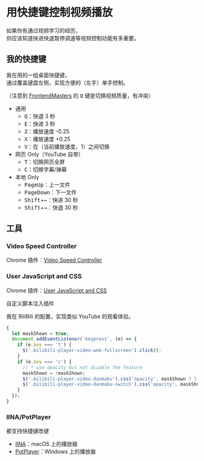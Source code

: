 # 用快捷键控制视频播放

如果你有通过视频学习的经历，  
你应该知道快进快退暂停调速等视频控制功能有多重要。

## 我的快捷键

我在用的一组桌面快捷键，  
通过覆盖键盘左侧，实现方便的（左手）单手控制。

（注意到 [FrontendMasters](https://frontendmasters.com/) 的 <kbd>Q</kbd> 键是切换视频质量，有冲突）

- 通用
  - <kbd>Q</kbd>：快退 3 秒
  - <kbd>E</kbd>：快进 3 秒
  - <kbd>Z</kbd>：播放速度 -0.25
  - <kbd>X</kbd>：播放速度 +0.25
  - <kbd>V</kbd>：在（当前播放速度，1）之间切换
- 网页 Only（YouTube 自带）
  - <kbd>T</kbd>：切换网页全屏
  - <kbd>C</kbd>：切换字幕/弹幕
- 本地 Only
  - <kbd>PageUp</kbd>：上一文件
  - <kbd>PageDown</kbd>：下一文件
  - <kbd>Shift</kbd>+<kbd>←</kbd>：快进 30 秒
  - <kbd>Shift</kbd>+<kbd>→</kbd>：快退 30 秒

## 工具

### Video Speed Controller

Chrome 插件：[Video Speed Controller](https://chrome.google.com/webstore/detail/video-speed-controller/nffaoalbilbmmfgbnbgppjihopabppdk)

### User JavaScript and CSS

Chrome 插件：[User JavaScript and CSS](https://chrome.google.com/webstore/detail/user-javascript-and-css/nbhcbdghjpllgmfilhnhkllmkecfmpld)

自定义脚本注入插件

我在 BiliBili 的配置，实现类似 YouTube 的观看体验。

```javascript
{
  let maskShown = true;
  document.addEventListener('keypress', (e) => {
    if (e.key === 't') {
      $('.bilibili-player-video-web-fullscreen').click();
    }
    if (e.key === 'c') {
      // * use opacity but not disable the feature
      maskShown = !maskShown;
      $('.bilibili-player-video-danmaku').css('opacity', maskShown ? 1 : 0);
      $('.bilibili-player-video-danmaku-switch').css('opacity', maskShown ? 1 : 0.1);
    }
  });
}
```

### IINA/PotPlayer

都支持快捷键改键

- [IINA](https://iina.io/)：macOS 上的播放器
- [PotPlayer](https://potplayer.daum.net/)：Windows 上的播放器
